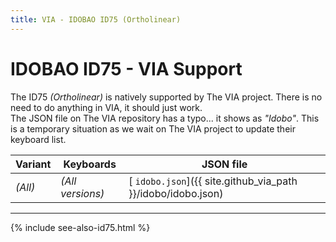 ```yaml
---
title: VIA - IDOBAO ID75 (Ortholinear)
---
```


# IDOBAO ID75 - VIA Support

<div class="border shadow shadow-sm border-info bg-info bg-opacity-10 rounded-3 p-2 mb-4 text-opacity-75">
  <i class="fas fa-info-circle text-info"></i>
  The ID75 <i>(Ortholinear)</i> is natively supported by The VIA project.
  There is no need to do anything in VIA, it should just work.
</div>

<div class="border shadow shadow-sm border-info bg-info bg-opacity-10 rounded-3 p-2 mb-4 text-opacity-75">
  <i class="fas fa-info-circle text-info"></i>
  The JSON file on The VIA repository has a typo... it shows as <i>"Idobo"</i>.
  This is a temporary situation as we wait on The VIA project to update their keyboard list.
</div>

| Variant | Keyboards        | JSON file |
|---------|------------------|-----------|
| *(All)* | *(All versions)* | [<i class="fab fa-github-alt"></i> `idobo.json`]({{ site.github_via_path }}/idobo/idobo.json) |

---

{% include see-also-id75.html %}
